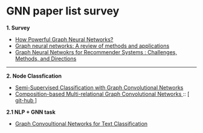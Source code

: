 # GNN paper list survey 
**1. Survey**
* <a href = "https://arxiv.org/pdf/1810.00826.pdf"> How Powerful Graph Neural Networks? </a>
* <a href = "https://reader.elsevier.com/reader/sd/pii/S2666651021000012?token=16C2A9332AE81F4D54098EEE79D8535A40695603E95EDA396E895AA03C704FB54F1C28DA614FF06943FA85AEBB7F8603&originRegion=us-east-1&originCreation=20220330071910"> Graph neural networks: A review of methods and applications </a>
* <a href = "https://arxiv.org/pdf/2109.12843.pdf"> Graph Neural Netwokrs for Recommender Systems : Challenges, Methods, and Directions </a>
---

**2. Node Classfication**
* <a href = "https://arxiv.org/pdf/1609.02907.pdf"> Semi-Supervised Classification with Graph Convolutional Networks </a>
* <a href = "https://arxiv.org/pdf/1911.03082.pdf?ref=https://githubhelp.com"> Composition-based Multi-relational Graph Convolutional Networks </a> :: <a href = "https://github.com/malllabiisc/CompGCN"> [ git-hub ] </a>

**2.1 NLP + GNN task** 
* <a href = "https://arxiv.org/pdf/1809.05679.pdf"> Graph Convoultional Networks for Text Classification </a>
